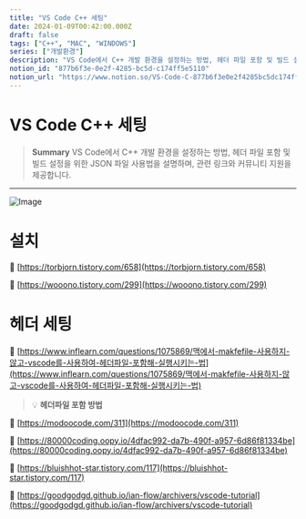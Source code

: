 ```yaml
---
title: "VS Code C++ 세팅"
date: 2024-01-09T00:42:00.000Z
draft: false
tags: ["C++", "MAC", "WINDOWS"]
series: ["개발환경"]
description: "VS Code에서 C++ 개발 환경을 설정하는 방법, 헤더 파일 포함 및 빌드 설정을 위한 JSON 파일 사용법을 설명하며, 관련 링크와 커뮤니티 지원을 제공합니다."
notion_id: "877b6f3e-0e2f-4285-bc5d-c174ff5e5110"
notion_url: "https://www.notion.so/VS-Code-C-877b6f3e0e2f4285bc5dc174ff5e5110"
---
```


# VS Code C++ 세팅

> **Summary**
> VS Code에서 C++ 개발 환경을 설정하는 방법, 헤더 파일 포함 및 빌드 설정을 위한 JSON 파일 사용법을 설명하며, 관련 링크와 커뮤니티 지원을 제공합니다.

---

![Image](https://prod-files-secure.s3.us-west-2.amazonaws.com/09ccd4d5-876c-4bba-bbdf-cc77a0a11257/cbfb64a9-d4b8-4c99-869d-eac3213cf0a6/Untitled.png?X-Amz-Algorithm=AWS4-HMAC-SHA256&X-Amz-Content-Sha256=UNSIGNED-PAYLOAD&X-Amz-Credential=ASIAZI2LB466UL5MKEMA%2F20250724%2Fus-west-2%2Fs3%2Faws4_request&X-Amz-Date=20250724T080947Z&X-Amz-Expires=3600&X-Amz-Security-Token=IQoJb3JpZ2luX2VjEAAaCXVzLXdlc3QtMiJIMEYCIQC6dL%2BRX0QQKrY7f%2FbXKJsI0L0bsVBiB6rffPMFPy3EPAIhAMmhxU%2BAE0%2B9hLwdMTKA%2FPsTb4OowccZomIbFrrrRxV6Kv8DCCkQABoMNjM3NDIzMTgzODA1IgznDvJ7fFaYDGzeYfkq3APsdXqz1KC1cnmGb%2Fr1Hx93WbJ%2F2Zhrgg5BwNXiln55xPAjxd%2FBp7Q7i%2BZC6oz1DnolsrP359eadlbJc%2FNrd6RREpZ7KQ9WxBZzmklK%2FTcWWi1vgPx94YOuYtgK4PTUdZicSfKsHDvfSFkh2623f2gSPhGor7uDo0Dn2WVbS9IZsfRI5E1n%2BAsVjK4LiK7MGx3zzKYvRpSZxCFjqN8Ti5yRmFl%2BzY4WF%2Bem6ikGz5g57jabOEx4sN3dAlCblwbVSmMRmQxHOJ%2BNS03Xd2kYFnEy%2BMxC1v437pN3gpfElwvRBqXnUDgE2GwwfygD2jPA0k1MfGrpNm5kEUEFYSLKE20ihPQWYGOcYfTzodQ%2BlU9tEJZgBOHKEv%2F%2BLWiB%2FGYNqQ9M1qz%2BkE1BGWQxx1WIZBg%2BvKUqRIzvwhUkwcVragxx8pcEFrnN2LtgsXr%2Fz9Se6zB7hm8PrTcXA%2BlV0yBO4qhzDYUJ6Nfjmsl1IoTC5Ot1ewUy%2Bd4nNu7wO%2BsQtfpZ8fuUYRUnBe4R3fepCHf2qqj0W%2FIN68MBJX4WTCA5CdJszvW0To1aj1PJNslmGsaE1pkS4pdN9mCGVKLdMPdLdNflD0cvXPECKMgUEnKjzw58PYDCLu7uLyZd%2FI7BazCHz4fEBjqkAc3lw54TTk5VLGZ7cbCHm5tF4yhNFF4fjPletK5p5rEtZiSvofPnzXmTAfHG8y1srjWb4ATAiqeffi%2BnRrQ5zfHG8xJ4q2wXmjQQgXo5RO5mHn%2F4EafK106rLg7OW4SAUCB75nKRVLIV7rGFIUlATCOKdpdDnDSDwHHezbZFfBBoHibbxaTh1Ldl7T2t5WQKJe%2FX0X35bf1P%2B4boOTN6jiZAU9Ks&X-Amz-Signature=af2c1eff21aae0f197fed8474651fdbc52e44a4ee169f07f8a5864f45cba19a7&X-Amz-SignedHeaders=host&x-amz-checksum-mode=ENABLED&x-id=GetObject)

# 설치

🔗 [https://torbjorn.tistory.com/658](https://torbjorn.tistory.com/658)

🔗 [https://wooono.tistory.com/299](https://wooono.tistory.com/299)


# 헤더 세팅

🔗 [https://www.inflearn.com/questions/1075869/맥에서-makfefile-사용하지-않고-vscode를-사용하여-헤더파일-포함해-실행시키는-법](https://www.inflearn.com/questions/1075869/맥에서-makfefile-사용하지-않고-vscode를-사용하여-헤더파일-포함해-실행시키는-법)

> 💡 **헤더파일 포함 방법**

🔗 [https://modoocode.com/311](https://modoocode.com/311)

🔗 [https://80000coding.oopy.io/4dfac992-da7b-490f-a957-6d86f81334be](https://80000coding.oopy.io/4dfac992-da7b-490f-a957-6d86f81334be)

🔗 [https://bluishhot-star.tistory.com/117](https://bluishhot-star.tistory.com/117)

🔗 [https://goodgodgd.github.io/ian-flow/archivers/vscode-tutorial](https://goodgodgd.github.io/ian-flow/archivers/vscode-tutorial)

